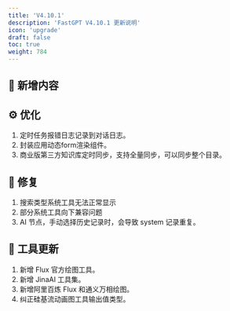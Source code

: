 ```yaml
---
title: 'V4.10.1'
description: 'FastGPT V4.10.1 更新说明'
icon: 'upgrade'
draft: false
toc: true
weight: 784
---
```



## 🚀 新增内容


## ⚙️ 优化

1. 定时任务报错日志记录到对话日志。
2. 封装应用动态form渲染组件。
3. 商业版第三方知识库定时同步，支持全量同步，可以同步整个目录。

## 🐛 修复

1. 搜索类型系统工具无法正常显示
2. 部分系统工具向下兼容问题
3. AI 节点，手动选择历史记录时，会导致 system 记录重复。

## 🔨 工具更新

1. 新增 Flux 官方绘图工具。
2. 新增 JinaAI 工具集。
3. 新增阿里百炼 Flux 和通义万相绘图。
4. 纠正硅基流动画图工具输出值类型。